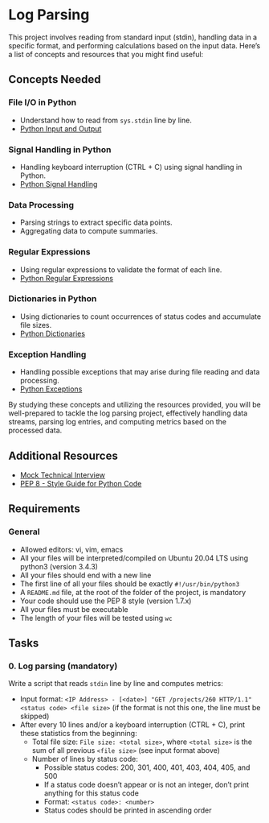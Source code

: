 # Log Parsing

This project involves reading from standard input (stdin), handling data in a specific format, and performing calculations based on the input data. Here’s a list of concepts and resources that you might find useful:

## Concepts Needed

### File I/O in Python

- Understand how to read from `sys.stdin` line by line.
- [Python Input and Output](https://docs.python.org/3/tutorial/inputoutput.html)

### Signal Handling in Python

- Handling keyboard interruption (CTRL + C) using signal handling in Python.
- [Python Signal Handling](https://docs.python.org/3/library/signal.html)

### Data Processing

- Parsing strings to extract specific data points.
- Aggregating data to compute summaries.

### Regular Expressions

- Using regular expressions to validate the format of each line.
- [Python Regular Expressions](https://docs.python.org/3/library/re.html)

### Dictionaries in Python

- Using dictionaries to count occurrences of status codes and accumulate file sizes.
- [Python Dictionaries](https://docs.python.org/3/tutorial/datastructures.html#dictionaries)

### Exception Handling

- Handling possible exceptions that may arise during file reading and data processing.
- [Python Exceptions](https://docs.python.org/3/tutorial/errors.html)

By studying these concepts and utilizing the resources provided, you will be well-prepared to tackle the log parsing project, effectively handling data streams, parsing log entries, and computing metrics based on the processed data.

## Additional Resources

- [Mock Technical Interview](https://www.interviewbit.com/mock-interview/)
- [PEP 8 - Style Guide for Python Code](https://www.python.org/dev/peps/pep-0008/)

## Requirements

### General

- Allowed editors: vi, vim, emacs
- All your files will be interpreted/compiled on Ubuntu 20.04 LTS using python3 (version 3.4.3)
- All your files should end with a new line
- The first line of all your files should be exactly `#!/usr/bin/python3`
- A `README.md` file, at the root of the folder of the project, is mandatory
- Your code should use the PEP 8 style (version 1.7.x)
- All your files must be executable
- The length of your files will be tested using `wc`

## Tasks

### 0. Log parsing (mandatory)

Write a script that reads `stdin` line by line and computes metrics:

- Input format: `<IP Address> - [<date>] "GET /projects/260 HTTP/1.1" <status code> <file size>` (if the format is not this one, the line must be skipped)
- After every 10 lines and/or a keyboard interruption (CTRL + C), print these statistics from the beginning:
  - Total file size: `File size: <total size>`, where `<total size>` is the sum of all previous `<file size>` (see input format above)
  - Number of lines by status code:
    - Possible status codes: 200, 301, 400, 401, 403, 404, 405, and 500
    - If a status code doesn’t appear or is not an integer, don’t print anything for this status code
    - Format: `<status code>: <number>`
    - Status codes should be printed in ascending order
